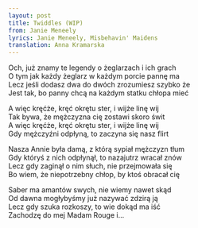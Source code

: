 ```yaml
---
layout: post
title: Twiddles (WIP)
from: Janie Meneely
lyrics: Janie Meneely, Misbehavin' Maidens
translation: Anna Kramarska
---
```

Och, już znamy te legendy o żeglarzach i ich grach\
O tym jak każdy żeglarz w każdym porcie pannę ma\
Lecz jeśli dodasz dwa do dwóch zrozumiesz szybko że\
Jest tak, bo panny chcą na każdym statku chłopa mieć

A więc kręćże, kręć okrętu ster, i wijże linę wij\
Tak bywa, że mężczyzna cię zostawi skoro świt\
A więc kręćże, kręć okrętu ster, i wijże linę wij\
Gdy mężczyźni odpłyną, to zaczyna się nasz flirt

Nasza Annie była damą, z którą sypiał mężczyzn tłum\
Gdy któryś z nich odpłynął, to nazajutrz wracał znów\
Lecz gdy zaginął o nim słuch, nie przejmowała się\
Bo wiem, że niepotrzebny chłop, by ktoś obracał cię

Saber ma amantów swych, nie wiemy nawet skąd\
Od dawna mogłybyśmy już nazywać zdzirą ją\
Lecz gdy szuka rozkoszy, to wie dokąd ma iść\
Zachodzę do mej Madam Rouge i...
